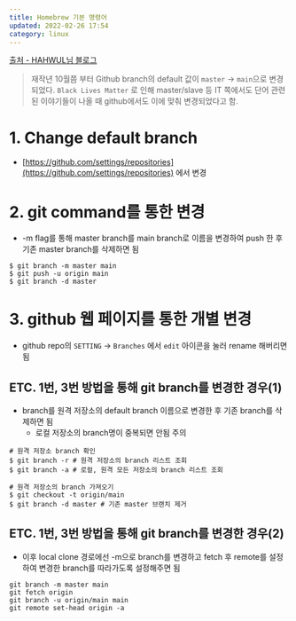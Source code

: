 ```yaml
---
title: Homebrew 기본 명령어
updated: 2022-02-26 17:54
category: linux
---
```


[출처 - HAHWUL님 블로그](https://www.hahwul.com/2021/07/17/changing-the-github-default-branch/)

> 재작년 10월쯤 부터 Github branch의 default 값이 `master` → `main`으로 변경 되었다. `Black Lives Matter` 로 인해 master/slave 등 IT 쪽에서도 단어 관련된 이야기들이 나올 때 github에서도 이에 맞춰 변경되었다고 함.

# 1. Change default branch

- [https://github.com/settings/repositories](https://github.com/settings/repositories) 에서 변경


# 2. git command를 통한 변경

- -m flag를 통해 master branch를 main branch로 이름을 변경하여 push 한 후 기존 master branch를 삭제하면 됨

```shell
$ git branch -m master main
$ git push -u origin main
$ git branch -d master
```

# 3. github 웹 페이지를 통한 개별 변경

- github repo의 `SETTING` → `Branches` 에서 `edit` 아이콘을 눌러 rename 해버리면 됨


## ETC. 1번, 3번 방법을 통해 git branch를 변경한 경우(1)

- branch를 원격 저장소의 default branch 이름으로 변경한 후 기존 branch를 삭제하면 됨
    - 로컬 저장소의 branch명이 중복되면 안됨 주의

```shell
# 원격 저장소 branch 확인
$ git branch -r # 원격 저장소의 branch 리스트 조회
$ git branch -a # 로컬, 원격 모든 저장소의 branch 리스트 조회

# 원격 저장소의 branch 가져오기
$ git checkout -t origin/main
$ git branch -d master # 기존 master 브랜치 제거
```

## ETC. 1번, 3번 방법을 통해 git branch를 변경한 경우(2)

- 이후 local clone 경로에선 -m으로 branch를 변경하고 fetch 후 remote를 설정하여 변경한 branch를 따라가도록 설정해주면 됨

```shell
git branch -m master main
git fetch origin
git branch -u origin/main main
git remote set-head origin -a
```